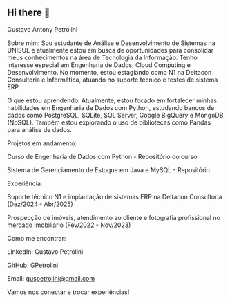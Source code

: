## Hi there 👋

Gustavo Antony Petrolini

Sobre mim:
Sou estudante de Análise e Desenvolvimento de Sistemas na UNISUL e atualmente estou em busca de oportunidades para consolidar meus conhecimentos na área de Tecnologia da Informação. Tenho interesse especial em Engenharia de Dados, Cloud Computing e Desenvolvimento. No momento, estou estagiando como N1 na Deltacon Consultoria e Informática, atuando no suporte técnico e testes de sistema ERP.

O que estou aprendendo:
Atualmente, estou focado em fortalecer minhas habilidades em Engenharia de Dados com Python, estudando bancos de dados como PostgreSQL, SQLite, SQL Server, Google BigQuery e MongoDB (NoSQL). Também estou explorando o uso de bibliotecas como Pandas para análise de dados.

Projetos em andamento:

Curso de Engenharia de Dados com Python - Repositório do curso

Sistema de Gerenciamento de Estoque em Java e MySQL - Repositório

Experiência:

Suporte técnico N1 e implantação de sistemas ERP na Deltacon Consultoria (Dez/2024 - Abr/2025)

Prospecção de imóveis, atendimento ao cliente e fotografia profissional no mercado imobiliário (Fev/2022 - Nov/2023)

Como me encontrar:

LinkedIn: Gustavo Petrolini

GitHub: GPetrolini

Email: guspetrolini@gmail.com

Vamos nos conectar e trocar experiências!

